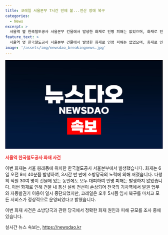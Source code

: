 ```yaml
---
title: 코레일 서울본부 7시간 만에 불...전산 장애 복구
categories:
  - News
excerpt: >
  서울역 옆 한국철도공사 서울본부 건물에서 발생한 화재로 인명 피해는 없었으며, 화재로 인해 통신 설비 전선이 손상되어 일부 기차역의 발권 업무와 자동발권기 이용이 일시 중단되었지만, 이후 코레일이 임시 복구를 통해 모든 서비스가 정상 운영에 복귀했습니다. 소방당국은 화재 원인과 피해 규모를 조사 중이며, 화재로 인한 3시간 반의 소방작업으로 불을 꺼냈다고 밝혔습니다.
feature_text: >
  서울역 옆 한국철도공사 서울본부 건물에서 발생한 화재로 인명 피해는 없었으며, 화재로 인해 통신 설비 전선이 손상되어 일부 기차역의 발권 업무와 자동발권기 이용이 일시 중단되었지만, 이후 코레일이 임시 복구를 통해 모든 서비스가 정상 운영에 복귀했습니다. 소방당국은 화재 원인과 피해 규모를 조사 중이며, 화재로 인한 3시간 반의 소방작업으로 불을 꺼냈다고 밝혔습니다.
image: '/assets/img/newsdao_breakingnews.jpg'
---
```


<p><img src="/assets/img/newsdao_breakingnews.jpg" alt="pcversion 속보" /></p>

<p><b><span style="color: #ee2323;">서울역 한국철도공사 화재 사건</span></b></p>

<p>이번 화재는 서울 봉래동에 위치한 한국철도공사 서울본부에서 발생했습니다. 화재는 6일 오전 9시 40분쯤 발생하여, 3시간 반 만에 소방당국의 노력에 의해 꺼졌습니다. 다행히 직원 30여 명이 건물에 있는 동안에도 모두 대피하여 인명 피해는 발생하지 않았습니다. 이번 화재로 인해 건물 내 통신 설비 전선이 손상되어 전국의 기차역에서 발권 업무와 자동발권기 이용이 일시 중단되었지만, 코레일은 오후 5시쯤 임시 복구를 마치고 모든 서비스가 정상적으로 운영되었다고 밝혔습니다.</p>

<p>이번 화재 사건은 소방당국과 관련 당국에서 정확한 화재 원인과 피해 규모를 조사 중에 있습니다.</p>
실시간 뉴스 속보는, <a href="https://newsdao.kr" rel="dofollow">https://newsdao.kr</a>


